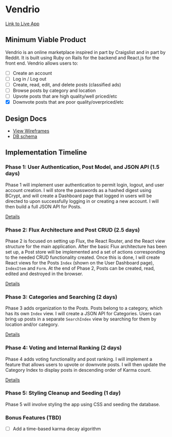 # Vendrio

[Link to Live App][heroku]

[heroku]: http://www.vendrio.it

## Minimum Viable Product

Vendrio is an online marketplace inspired in part by Craigslist and in part by Reddit. It is built using Ruby on Rails for the backend and React.js for the front end. Vendrio allows users to:

<!-- This is a Markdown checklist. Use it to keep track of your progress! -->

- [ ] Create an account
- [ ] Log in / Log out
- [ ] Create, read, edit, and delete posts (classified ads)
- [ ] Browse posts by category and location
- [ ] Upvote posts that are high quality/well priced/etc
- [x] Downvote posts that are poor quality/overpriced/etc

## Design Docs
* [View Wireframes][view]
* [DB schema][schema]

[view]: ./docs/views.md
[schema]: ./docs/schema.md

## Implementation Timeline

### Phase 1: User Authentication, Post Model, and JSON API (1.5 days)

Phase 1 will implement user authentication to permit login, logout, and user account creation. I will store the passwords as a hashed digest using BCrypt, and will create a Dashboard page that logged in users will be directed to upon successfully logging in or creating a new account. I will then build a full JSON API for Posts.

[Details][phase-one]

### Phase 2: Flux Architecture and Post CRUD (2.5 days)

Phase 2 is focused on setting up Flux, the React Router, and the React view structure for the main application. After the basic Flux architecture has been set up, a Post store will be implemented and a set of actions corresponding to the needed CRUD functionality created. Once this is done, I will create React views for the Posts `Index` (shown on the User Dashboard page), `IndexItem` and `Form`. At the end of Phase 2, Posts can be created, read, edited and destroyed in the browser.

[Details][phase-two]

### Phase 3: Categories and Searching (2 days)

Phase 3 adds organization to the Posts. Posts belong to a category, which has its own `Index` view. I will create a JSON API for Categories. Users can bring up posts in a separate `SearchIndex` view by searching for them by location and/or category.

[Details][phase-three]

### Phase 4: Voting and Internal Ranking (2 days)

Phase 4 adds voting functionality and post ranking. I will implement a feature that allows users to upvote or downvote posts. I will then update the Category Index to display posts in descending order of Karma count.

[Details][phase-four]

### Phase 5: Styling Cleanup and Seeding (1 day)

Phase 5 will involve styling the app using CSS and seeding the database.

### Bonus Features (TBD)
- [ ] Add a time-based karma decay algorithm

[phase-one]: ./docs/phases/phase1.md
[phase-two]: ./docs/phases/phase2.md
[phase-three]: ./docs/phases/phase3.md
[phase-four]: ./docs/phases/phase4.md
